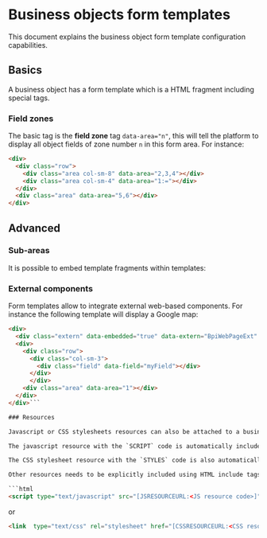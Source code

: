 Business objects form templates
===============================

This document explains the business object form template configuration capabilities.

Basics
------

A business object has a form template which is a HTML fragment including special tags.

### Field zones

The basic tag is the **field zone** tag `data-area="n"`, this will tell the platform to display all object fields of zone number `n` in this form area.
For instance:

```html
<div>
  <div class="row">  
	<div class="area col-sm-8" data-area="2,3,4"></div>  
	<div class="area col-sm-4" data-area="1:="></div>  
  </div>  
  <div class="area" data-area="5,6"></div>  
</div>  
```

<!-- 
### Panels lists

**TO BE COMPLETED**

### Actions

**TO BE COMPLETED**
-->

Advanced
--------

### Sub-areas

It is possible to embed template fragments within templates:

<!-- 
**TO BE COMPLETED**
-->


### External components

Form templates allow to integrate external web-based components. For instance the following template will display a Google map:

```html
<div>
  <div class="extern" data-embedded="true" data-extern="BpiWebPageExt" data-iframe="true" data-title="false" style="width: 100%; height: 100%;"></div>
  <div>
    <div class="row">
      <div class="col-sm-3">
        <div class="field" data-field="myField"></div>
      </div>
      </div>
    <div class="area" data-area="1"></div>
  </div>
</div>```

### Resources

Javascript or CSS stylesheets resources can also be attached to a business object.

The javascript resource with the `SCRIPT` code is automatically included in the object form template.

The CSS stylesheet resource with the `STYLES` code is also automatically included in the object form template.

Other resources needs to be explicitly included using HTML include tags like:

```html
<script type="text/javascript" src="[JSRESOURCEURL:<JS resource code>]"></script>
```

or 

```html
<link  type="text/css" rel="stylesheet" href="[CSSRESOURCEURL:<CSS resource code>]"/>
```

